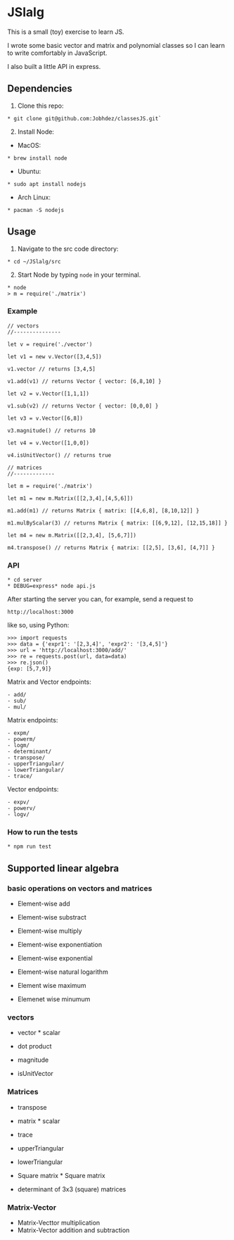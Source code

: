 # JSlalg
This is a small (toy) exercise to learn JS.

I wrote some basic vector and matrix and polynomial classes so I can learn to write comfortably in JavaScript.

I also built a little API in express.
## Dependencies
1. Clone this repo:
```
* git clone git@github.com:Jobhdez/classesJS.git`
```
2. Install Node:
- MacOS:
```
* brew install node
```
- Ubuntu:
```
* sudo apt install nodejs
```
- Arch Linux:
```
* pacman -S nodejs
```

## Usage
1. Navigate to the src code directory:
```
* cd ~/JSlalg/src
```

2. Start Node by typing `node` in your terminal.
```
* node
> m = require('./matrix')
```

### Example 

```JS
// vectors
//--------------- 

let v = require('./vector')

let v1 = new v.Vector([3,4,5])

v1.vector // returns [3,4,5]

v1.add(v1) // returns Vector { vector: [6,8,10] }

let v2 = v.Vector([1,1,1])

v1.sub(v2) // returns Vector { vector: [0,0,0] }

let v3 = v.Vector([6,8])

v3.magnitude() // returns 10

let v4 = v.Vector([1,0,0]) 

v4.isUnitVector() // returns true

// matrices
//-------------

let m = require('./matrix')

let m1 = new m.Matrix([[2,3,4],[4,5,6]])

m1.add(m1) // returns Matrix { matrix: [[4,6,8], [8,10,12]] }

m1.mulByScalar(3) // returns Matrix { matrix: [[6,9,12], [12,15,18]] }

let m4 = new m.Matrix([[2,3,4], [5,6,7]])

m4.transpose() // returns Matrix { matrix: [[2,5], [3,6], [4,7]] }
```

### API
```
* cd server
* DEBUG=express* node api.js
```

After starting the server you can, for example, send a request to 
```
http://localhost:3000
```

like so, using Python:
```
>>> import requests
>>> data = {'expr1': '[2,3,4]', 'expr2': '[3,4,5]'}
>>> url = 'http://localhost:3000/add/'
>>> re = requests.post(url, data=data)
>>> re.json()
{exp: [5,7,9]}
```

Matrix and Vector endpoints:

```
- add/
- sub/
- mul/
```
Matrix endpoints:
```
- expm/
- powerm/
- logm/
- determinant/
- transpose/
- upperTriangular/
- lowerTriangular/
- trace/
```
Vector endpoints:

```
- expv/
- powerv/
- logv/
```


### How to run the tests
```
* npm run test
```

## Supported linear algebra

### basic operations on vectors and matrices

- Element-wise add

- Element-wise substract

- Element-wise multiply

- Element-wise exponentiation

- Element-wise exponential

- Element-wise natural logarithm

- Element wise maximum

- Elemenet wise minumum

### vectors

- vector * scalar

- dot product

- magnitude

- isUnitVector

### Matrices

- transpose

- matrix * scalar

- trace

- upperTriangular

- lowerTriangular

- Square matrix * Square matrix

- determinant of 3x3 (square) matrices

### Matrix-Vector
- Matrix-Vecttor multiplication
- Matrix-Vector addition and subtraction

